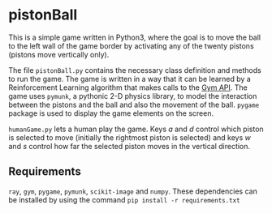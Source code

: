 # pistonBall
This is a simple game written in Python3, where the goal is to move the ball to the left wall of the game border by activating any of the twenty pistons (pistons move vertically only).

The file `pistonBall.py` contains the necessary class definition and methods to run the game. The game is written in a way that it can be learned by a Reinforcement Learning algorithm that makes calls to the [Gym API](https://gym.openai.com/). The game uses `pymunk`, a pythonic 2-D physics library, to model the interaction between the pistons and the ball and also the movement of the ball. `pygame` package is used to display the game elements on the screen.

`humanGame.py` lets a human play the game. Keys *a* and *d* control which piston is selected to move (initially the rightmost piston is selected) and keys *w* and *s* control how far the selected piston moves in the vertical direction.

## Requirements
`ray`, `gym`, `pygame`, `pymunk`, `scikit-image` and `numpy`.
These dependencies can be installed by using the command `pip install -r requirements.txt`
